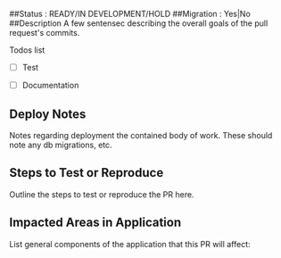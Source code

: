 ##Status : READY/IN DEVELOPMENT/HOLD
##Migration : Yes|No
##Description 
  A few sentensec describing the overall goals of the pull request's commits.

Todos list
* [ ] Test
* [ ] Documentation


## Deploy Notes
Notes regarding deployment the contained body of work.  These should note any
db migrations, etc.

## Steps to Test or Reproduce
Outline the steps to test or reproduce the PR here.

## Impacted Areas in Application
List general components of the application that this PR will affect:
